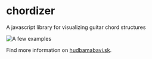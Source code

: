 # chordizer
A javascript library for visualizing guitar chord structures

![A few examples](https://hudbamabavi.sk/wp-content/uploads/2022/06/prstoklady_akordov.jpg)

Find more information on [hudbamabavi.sk](https://hudbamabavi.sk/chordizer-js/).

